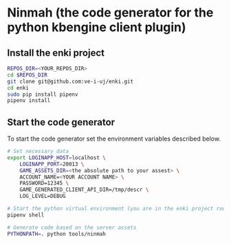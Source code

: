 # Ninmah (the code generator for the python kbengine client plugin)

## Install the enki project

```bash
REPOS_DIR=<YOUR_REPOS_DIR>
cd $REPOS_DIR
git clone git@github.com:ve-i-uj/enki.git
cd enki
sudo pip install pipenv
pipenv install
```

## Start the code generator

To start the code generator set the environment variables described below.

```bash
# Set necessary data
export LOGINAPP_HOST=localhost \
    LOGINAPP_PORT=20013 \
    GAME_ASSETS_DIR=<the absolute path to your assest> \
    ACCOUNT_NAME=<YOUR ACCOUNT NAME> \
    PASSWORD=12345 \
    GAME_GENERATED_CLIENT_API_DIR=/tmp/descr \
    LOG_LEVEL=DEBUG

# Start the python virtual environment (you are in the enki project root directory)
pipenv shell

# Generate code based on the server assets
PYTHONPATH=. python tools/ninmah
```
